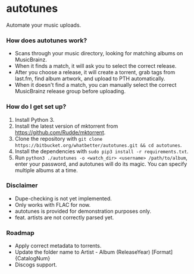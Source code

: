 # autotunes #

Automate your music uploads.

### How does autotunes work? ###

* Scans through your music directory, looking for matching albums on MusicBrainz.
* When it finds a match, it will ask you to select the correct release.
* After you choose a release, it will create a torrent, grab tags from last.fm, find album artwork, and upload to PTH automatically.
* When it doesn't find a match, you can manually select the correct MusicBrainz release group before uploading.

### How do I get set up? ###

1. Install Python 3.
2. Install the latest version of mktorrent from https://github.com/Rudde/mktorrent.
3. Clone the repository with `git clone https://bitbucket.org/whatbetter/autotunes.git && cd autotunes`.
4. Install the dependencies with `sudo pip3 install -r requirements.txt`.
5. Run `python3 ./autotunes -o <watch_dir> <username> /path/to/album`, enter your password, and autotunes will do its magic. You can specify multiple albums at a time.

### Disclaimer ###

* Dupe-checking is not yet implemented.
* Only works with FLAC for now.
* autotunes is provided for demonstration purposes only.
* feat. artists are not correctly parsed yet.

### Roadmap ###

* Apply correct metadata to torrents.
* Update the folder name to Artist - Album (ReleaseYear) [Format] {CatalogNum}
* Discogs support.
